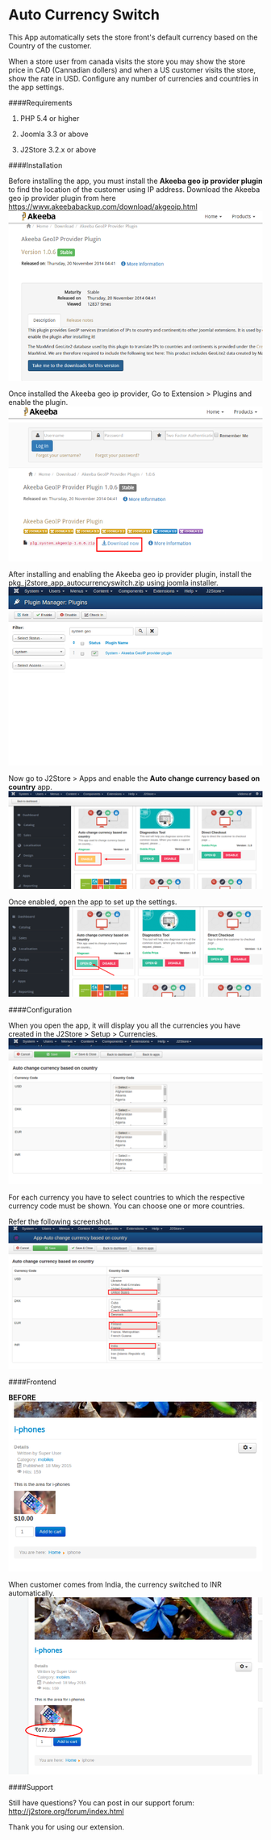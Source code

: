 # Auto Currency Switch

This App automatically sets the store front's default currency based on the Country of the customer.

When a store user from canada visits the store you may show the store price in CAD (Cannadian dollers) and when a US customer visits the store, show the rate in USD. Configure any number of currencies and countries in the app settings.

####Requirements

1. PHP 5.4 or higher

2. Joomla 3.3 or above

3. J2Store 3.2.x or above

####Installation

Before installing the app, you must install the **Akeeba geo ip provider plugin** to find the location of the customer using IP address. Download the Akeeba geo ip provider plugin from here https://www.akeebabackup.com/download/akgeoip.html
![](./assets/images/auto_currency_switch_01.png)

Once installed the Akeeba geo ip provider, Go to Extension > Plugins and enable the plugin.
![](./assets/images/auto_currency_switch_02.png)

After installing and enabling the Akeeba geo ip provider plugin, install the pkg_j2store_app_autocurrencyswitch.zip using joomla installer.
![](./assets/images/auto_currency_switch_03.png)

Now go to J2Store > Apps and enable the **Auto change currency based on country** app.
![](./assets/images/auto_currency_switch_04.png)

Once enabled, open the app to set up the settings.
![](./assets/images/auto_currency_switch_05.png)

####Configuration

When you open the app, it will display you all the currencies you have created in the J2Store > Setup > Currencies.
![](./assets/images/auto_currency_switch_06.png)

For each currency you have to select countries to which the respective currency code must be shown. You can choose one or more countries.

Refer the following screenshot.
![](./assets/images/auto_currency_switch_07.png)

####Frontend

**BEFORE**
![](./assets/images/auto_currency_switch_08.png)

When customer comes from India, the currency switched to INR automatically.
![](./assets/images/auto_currency_switch_09.png)

####Support

Still have questions? You can post in our support forum: http://j2store.org/forum/index.html

Thank you for using our extension.